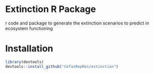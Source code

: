 # Extinction R Package
r code and package to generate the extinction scenarios to predict in ecosystem functioning

# Installation

```r
library(devtools)
devtools::install_github("CefasRepRes/extinction")
```
